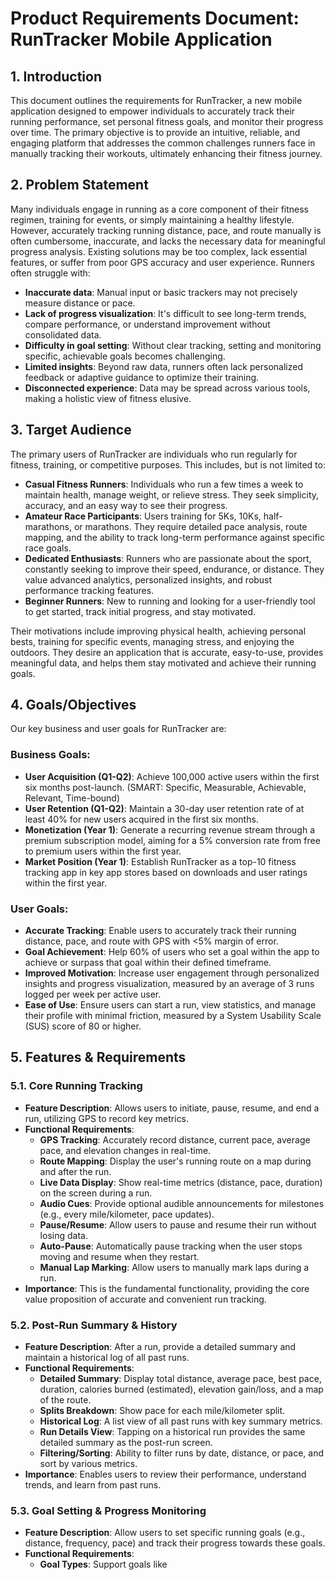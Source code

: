 # Product Requirements Document: RunTracker Mobile Application

## 1. Introduction
This document outlines the requirements for RunTracker, a new mobile application designed to empower individuals to accurately track their running performance, set personal fitness goals, and monitor their progress over time. The primary objective is to provide an intuitive, reliable, and engaging platform that addresses the common challenges runners face in manually tracking their workouts, ultimately enhancing their fitness journey.

## 2. Problem Statement
Many individuals engage in running as a core component of their fitness regimen, training for events, or simply maintaining a healthy lifestyle. However, accurately tracking running distance, pace, and route manually is often cumbersome, inaccurate, and lacks the necessary data for meaningful progress analysis. Existing solutions may be too complex, lack essential features, or suffer from poor GPS accuracy and user experience. Runners often struggle with:
*   **Inaccurate data**: Manual input or basic trackers may not precisely measure distance or pace.
*   **Lack of progress visualization**: It's difficult to see long-term trends, compare performance, or understand improvement without consolidated data.
*   **Difficulty in goal setting**: Without clear tracking, setting and monitoring specific, achievable goals becomes challenging.
*   **Limited insights**: Beyond raw data, runners often lack personalized feedback or adaptive guidance to optimize their training.
*   **Disconnected experience**: Data may be spread across various tools, making a holistic view of fitness elusive.

## 3. Target Audience
The primary users of RunTracker are individuals who run regularly for fitness, training, or competitive purposes. This includes, but is not limited to:
*   **Casual Fitness Runners**: Individuals who run a few times a week to maintain health, manage weight, or relieve stress. They seek simplicity, accuracy, and an easy way to see their progress.
*   **Amateur Race Participants**: Users training for 5Ks, 10Ks, half-marathons, or marathons. They require detailed pace analysis, route mapping, and the ability to track long-term performance against specific race goals.
*   **Dedicated Enthusiasts**: Runners who are passionate about the sport, constantly seeking to improve their speed, endurance, or distance. They value advanced analytics, personalized insights, and robust performance tracking features.
*   **Beginner Runners**: New to running and looking for a user-friendly tool to get started, track initial progress, and stay motivated.

Their motivations include improving physical health, achieving personal bests, training for specific events, managing stress, and enjoying the outdoors. They desire an application that is accurate, easy-to-use, provides meaningful data, and helps them stay motivated and achieve their running goals.

## 4. Goals/Objectives
Our key business and user goals for RunTracker are:

### Business Goals:
*   **User Acquisition (Q1-Q2)**: Achieve 100,000 active users within the first six months post-launch. (SMART: Specific, Measurable, Achievable, Relevant, Time-bound)
*   **User Retention (Q1-Q2)**: Maintain a 30-day user retention rate of at least 40% for new users acquired in the first six months.
*   **Monetization (Year 1)**: Generate a recurring revenue stream through a premium subscription model, aiming for a 5% conversion rate from free to premium users within the first year.
*   **Market Position (Year 1)**: Establish RunTracker as a top-10 fitness tracking app in key app stores based on downloads and user ratings within the first year.

### User Goals:
*   **Accurate Tracking**: Enable users to accurately track their running distance, pace, and route with GPS with <5% margin of error.
*   **Goal Achievement**: Help 60% of users who set a goal within the app to achieve or surpass that goal within their defined timeframe.
*   **Improved Motivation**: Increase user engagement through personalized insights and progress visualization, measured by an average of 3 runs logged per week per active user.
*   **Ease of Use**: Ensure users can start a run, view statistics, and manage their profile with minimal friction, measured by a System Usability Scale (SUS) score of 80 or higher.

## 5. Features & Requirements

### 5.1. Core Running Tracking
*   **Feature Description**: Allows users to initiate, pause, resume, and end a run, utilizing GPS to record key metrics.
*   **Functional Requirements**:
    *   **GPS Tracking**: Accurately record distance, current pace, average pace, and elevation changes in real-time.
    *   **Route Mapping**: Display the user's running route on a map during and after the run.
    *   **Live Data Display**: Show real-time metrics (distance, pace, duration) on the screen during a run.
    *   **Audio Cues**: Provide optional audible announcements for milestones (e.g., every mile/kilometer, pace updates).
    *   **Pause/Resume**: Allow users to pause and resume their run without losing data.
    *   **Auto-Pause**: Automatically pause tracking when the user stops moving and resume when they restart.
    *   **Manual Lap Marking**: Allow users to manually mark laps during a run.
*   **Importance**: This is the fundamental functionality, providing the core value proposition of accurate and convenient run tracking.

### 5.2. Post-Run Summary & History
*   **Feature Description**: After a run, provide a detailed summary and maintain a historical log of all past runs.
*   **Functional Requirements**:
    *   **Detailed Summary**: Display total distance, average pace, best pace, duration, calories burned (estimated), elevation gain/loss, and a map of the route.
    *   **Splits Breakdown**: Show pace for each mile/kilometer split.
    *   **Historical Log**: A list view of all past runs with key summary metrics.
    *   **Run Details View**: Tapping on a historical run provides the same detailed summary as the post-run screen.
    *   **Filtering/Sorting**: Ability to filter runs by date, distance, or pace, and sort by various metrics.
*   **Importance**: Enables users to review their performance, understand trends, and learn from past runs.

### 5.3. Goal Setting & Progress Monitoring
*   **Feature Description**: Allow users to set specific running goals (e.g., distance, frequency, pace) and track their progress towards these goals.
*   **Functional Requirements**:
    *   **Goal Types**: Support goals like 